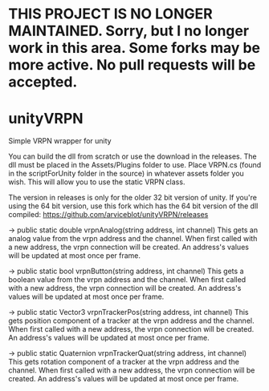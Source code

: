 # THIS PROJECT IS NO LONGER MAINTAINED.  Sorry, but I no longer work in this area.  Some forks may be more active.  No pull requests will be accepted.

unityVRPN
=========

Simple VRPN wrapper for unity

You can build the dll from scratch or use the download in the releases.
The dll must be placed in the Assets/Plugins folder to use.  Place VRPN.cs (found in the scriptForUnity folder in the source) in whatever assets folder you wish.  This will allow you to use the static VRPN class.

The version in releases is only for the older 32 bit version of unity.  If you're using the 64 bit version, use this fork which has the 64 bit version of the dll compiled: https://github.com/arviceblot/unityVRPN/releases

-> public static double vrpnAnalog(string address, int channel)
This gets an analog value from the vrpn address and the channel.  When first called with a new address, the vrpn connection will be created.  An address's values will be updated at most once per frame.

-> public static bool vrpnButton(string address, int channel)
This gets a boolean value from the vrpn address and the channel.  When first called with a new address, the vrpn connection will be created.  An address's values will be updated at most once per frame.

-> public static Vector3 vrpnTrackerPos(string address, int channel)
This gets position component of a tracker at the vrpn address and the channel.  When first called with a new address, the vrpn connection will be created.  An address's values will be updated at most once per frame.

-> public static Quaternion vrpnTrackerQuat(string address, int channel)
This gets rotation component of a tracker at the vrpn address and the channel.  When first called with a new address, the vrpn connection will be created.  An address's values will be updated at most once per frame.
